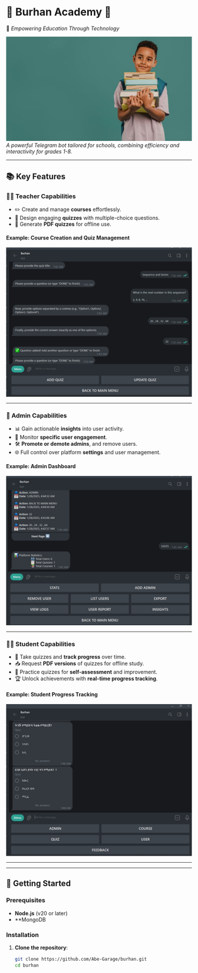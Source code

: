# 🌟 Burhan Academy 🌟  
🚀 *Empowering Education Through Technology*  

![Burhan Academy Banner](asset/bot.jpg)  
*A powerful Telegram bot tailored for schools, combining efficiency and interactivity for grades 1-8.*  

---

## 📚 Key Features  

### 👩‍🏫 Teacher Capabilities  
- ✏️ Create and manage **courses** effortlessly.  
- 🎯 Design engaging **quizzes** with multiple-choice questions.  
- 📂 Generate **PDF quizzes** for offline use.  

#### Example: Course Creation and Quiz Management  
![Teacher Features Screenshot](asset/addquiz.jpg)  

---

### 🔑 Admin Capabilities  
- 📊 Gain actionable **insights** into user activity.  
- 👀 Monitor **specific user engagement**.  
- 🛠️ **Promote or demote admins**, and remove users.  
- 🌐 Full control over platform **settings** and user management.  

#### Example: Admin Dashboard  
![Admin Features Screenshot](asset/admin.jpg)  

---

### 👨‍🎓 Student Capabilities  
- 📝 Take quizzes and **track progress** over time.  
- 📥 Request **PDF versions** of quizzes for offline study.  
- 🔄 Practice quizzes for **self-assessment** and improvement.  
- 🏆 Unlock achievements with **real-time progress tracking**.  

#### Example: Student Progress Tracking  
![Student Features Screenshot](asset/student.jpg)  

---

<!-- ## 🎥 Sneak Peek  

![Demo GIF Placeholder](https://placehold.co/800x400?text=Insert+Demo+GIF+Here)  
> *Interactive and intuitive learning experience for teachers, students, and admins!*   -->

---

## 🚀 Getting Started  

### Prerequisites  
- **Node.js** (v20 or later)  
- **MongoDB 

### Installation  

1. **Clone the repository**:  
   ```bash
   git clone https://github.com/Abe-Garage/burhan.git
   cd burhan
